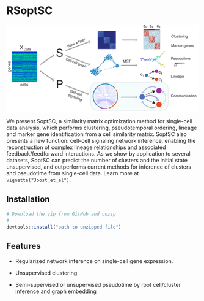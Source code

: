 
<!-- README.md is generated from README.Rmd. Please edit that file -->
RSoptSC
=======

<img src="man/figures/logo.svg" align="center" alt="" width="720" />

We present SoptSC, a similarity matrix optimization method for single-cell data analysis, which performs clustering, pseudotemporal ordering, lineage and marker gene identification from a cell similarity matrix. SoptSC also presents a new function: cell-cell signaling network inference, enabling the reconstruction of complex lineage relationships and associated feedback/feedforward interactions. As we show by application to several datasets, SoptSC can predict the number of clusters and the initial state unsupervised, and outperforms current methods for inference of clusters and pseudotime from single-cell data. Learn more at `vignette("Joost_et_al")`.

Installation
------------

``` r
# Download the zip from GitHub and unzip
# 
devtools::install("path to unzipped file")
```

Features
--------

-   Regularized network inference on single-cell gene expression.

-   Unsupervised clustering

-   Semi-supervised or unsupervised pseudotime by root cell/cluster inference and graph embedding

